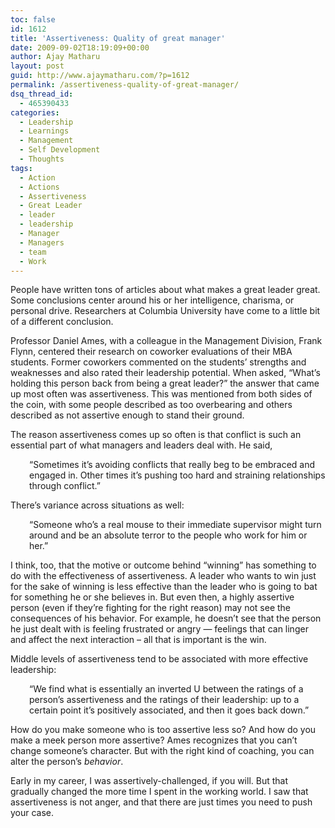 ```yaml
---
toc: false
id: 1612
title: 'Assertiveness: Quality of great manager'
date: 2009-09-02T18:19:09+00:00
author: Ajay Matharu
layout: post
guid: http://www.ajaymatharu.com/?p=1612
permalink: /assertiveness-quality-of-great-manager/
dsq_thread_id:
  - 465390433
categories:
  - Leadership
  - Learnings
  - Management
  - Self Development
  - Thoughts
tags:
  - Action
  - Actions
  - Assertiveness
  - Great Leader
  - leader
  - leadership
  - Manager
  - Managers
  - team
  - Work
---
```

People have written tons of articles about what makes a great leader great. Some conclusions center around his or her intelligence, charisma, or personal drive. Researchers at Columbia University have come to a little bit of a different conclusion.

Professor Daniel Ames, with a colleague in the Management Division, Frank Flynn, centered their research on coworker evaluations of their MBA students. Former coworkers commented on the students’ strengths and weaknesses and also rated their leadership potential. When asked, “What’s holding this person back from being a great leader?” the answer that came up most often was assertiveness. This was mentioned from both sides of the coin, with some people described as too overbearing and others described as not assertive enough to stand their ground.

The reason assertiveness comes up so often is that conflict is such an essential part of what managers and leaders deal with. He said,

<p style="padding-left: 30px;">
  “Sometimes it’s avoiding conflicts that really beg to be embraced and engaged in. Other times it’s pushing too hard and straining relationships through conflict.”
</p>

There’s variance across situations as well:

<p style="padding-left: 30px;">
  “Someone who’s a real mouse to their immediate supervisor might turn around and be an absolute terror to the people who work for him or her.”
</p>

I think, too, that the motive or outcome behind “winning” has something to do with the effectiveness of assertiveness. A leader who wants to win just for the sake of winning is less effective than the leader who is going to bat for something he or she believes in. But even then, a highly assertive person (even if they’re fighting for the right reason) may not see the consequences of his behavior. For example, he doesn’t see that the person he just dealt with is feeling frustrated or angry — feelings that can linger and affect the next interaction – all that is important is the win.

Middle levels of assertiveness tend to be associated with more effective leadership:

<p style="padding-left: 30px;">
  “We find what is essentially an inverted U between the ratings of a person’s assertiveness and the ratings of their leadership: up to a certain point it’s positively associated, and then it goes back down.”
</p>

How do you make someone who is too assertive less so? And how do you make a meek person more assertive? Ames recognizes that you can’t change someone’s character. But with the right kind of coaching, you can alter the person’s _behavior_.

Early in my career, I was assertively-challenged, if you will. But that gradually changed the more time I spent in the working world. I saw that assertiveness is not anger, and that there are just times you need to push your case.
